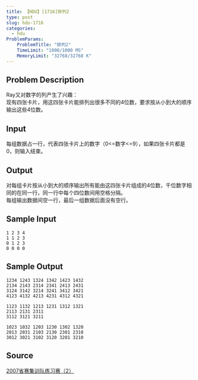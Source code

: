 ```yaml
---
title: 【HDU】[1716]排列2
type: post
slug: hdu-1716
categories:
  - hdu
ProblemParams:
    ProblemTitle: "排列2"
    TimeLimit: "1000/1000 MS"
    MemoryLimit: "32768/32768 K"
---
```


## Problem Description

Ray又对数字的列产生了兴趣：  
现有四张卡片，用这四张卡片能排列出很多不同的4位数，要求按从小到大的顺序输出这些4位数。

## Input

每组数据占一行，代表四张卡片上的数字（0<=数字<=9），如果四张卡片都是0，则输入结束。

## Output

对每组卡片按从小到大的顺序输出所有能由这四张卡片组成的4位数，千位数字相同的在同一行，同一行中每个四位数间用空格分隔。  
每组输出数据间空一行，最后一组数据后面没有空行。

## Sample Input

```
1 2 3 4
1 1 2 3
0 1 2 3
0 0 0 0

```

## Sample Output

```
1234 1243 1324 1342 1423 1432
2134 2143 2314 2341 2413 2431
3124 3142 3214 3241 3412 3421
4123 4132 4213 4231 4312 4321

1123 1132 1213 1231 1312 1321
2113 2131 2311
3112 3121 3211

1023 1032 1203 1230 1302 1320
2013 2031 2103 2130 2301 2310
3012 3021 3102 3120 3201 3210

```

## Source

[2007省赛集训队练习赛（2）](https://acm.hdu.edu.cn//search.php?field=problem&key=2007%CA%A1%C8%FC%BC%AF%D1%B5%B6%D3%C1%B7%CF%B0%C8%FC%A3%A82%A3%A9&source=1&searchmode=source)
